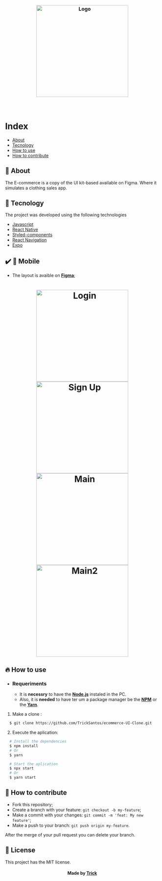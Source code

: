 <h3 align="center">
    <img alt="Logo" title="#logo" width="300px" src=".github/logo.png">
    <br><br>
    <br>
</h3>

# Index

- [About](#about)
- [Tecnology](#tecnology)
- [How to use](#how-to)
- [How to contribute](#how-to-contribute)

<a id="about"></a>

## :bookmark: About

The E-commerce is a copy of the UI kit-based available on Figma. Where it simulates a clothing sales app.

<a id="tecnology"></a>

## :rocket: Tecnology

The project was developed using the following technologies

- [Javascript](https://www.javascript.com/)
- [React Native](https://reactnative.dev/)
- [Styled-components](https://styled-components.com/)
- [React Navigation](https://reactnavigation.org/)
- [Expo](https://expo.io/learn)

## :heavy_check_mark: :iphone: Mobile

- The layout is avaible on **[Figma](https://www.figma.com/file/vFCMUzfVWUDxHTUdfrvU3e/E-commerce-Application-by-Fively-Light-Version-Copy?node-id=552%3A0)**;

<h1 align="center">
    <img alt="Login" src=".github/login.png" width="300px">
    <img alt="Sign Up" src=".github/signup.png" width="300px"> 
    <br>
    <img alt="Main" src=".github/main.png" width="300px">
    <img alt="Main2" src=".github/main2.png" width="300px">
</h1>

<a id="how-to"></a>

## :fire: How to use

- ### **Requeriments**

  - It is **necessry** to have the **[Node.js](https://nodejs.org/en/)** instaled in the PC.
  - Also, it is **needed** to have ter um a package manager be the **[NPM](https://www.npmjs.com/)** or the **[Yarn](https://yarnpkg.com/)**.

1. Make a clone :

```sh
  $ git clone https://github.com/TrickSantos/ecommerce-UI-Clone.git
```

2. Execute the aplication:

```sh
  # Install the dependencies
  $ npm install
  # Or
  $ yarn

  # Start the aplication
  $ npx start
  # Or
  $ yarn start
```

<a id="how-to-contribute"></a>

## 🤔 How to contribute

- Fork this repository;
- Create a branch with your feature: `git checkout -b my-feature`;
- Make a commit with your changes: `git commit -m 'feat: My new feature'`;
- Make a push to your branch: `git push origin my-feature`.

After the merge of your pull request you can delete your branch.

## :memo: License

This project has the MIT license.

<h4 align="center">
    Made by <a href="https://www.linkedin.com/in/tricksantos/" target="_blank">Trick</a>
</h4>
